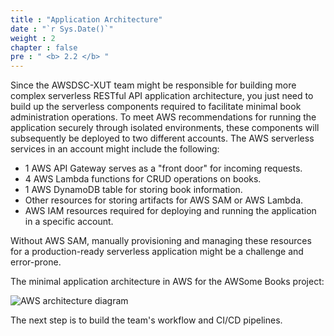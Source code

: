 ```yaml
---
title : "Application Architecture"
date : "`r Sys.Date()`"
weight : 2
chapter : false
pre : " <b> 2.2 </b> "
---
```


Since the AWSDSC-XUT team might be responsible for building more complex serverless RESTful API application architecture, you just need to build up the serverless components required to facilitate minimal book administration operations. To meet AWS recommendations for running the application securely through isolated environments, these components will subsequently be deployed to two different accounts. The AWS serverless services in an account might include the following:

- 1 AWS API Gateway serves as a "front door" for incoming requests.
- 4 AWS Lambda functions for CRUD operations on books.
- 1 AWS DynamoDB table for storing book information.
- Other resources for storing artifacts for AWS SAM or AWS Lambda.
- AWS IAM resources required for deploying and running the application in a specific account.

Without AWS SAM, manually provisioning and managing these resources for a production-ready serverless application might be a challenge and error-prone.

The minimal application architecture in AWS for the AWSome Books project:

![AWS architecture diagram](/images/0/0001.svg?featherlight=false&width=100pc)

The next step is to build the team's workflow and CI/CD pipelines.    
